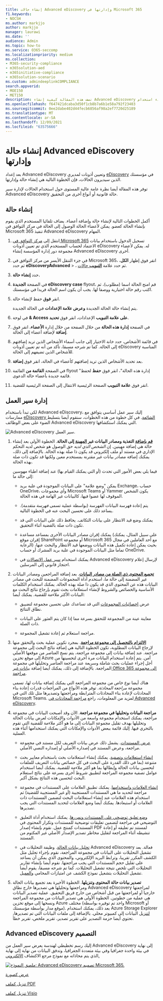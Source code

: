 ```yaml
---
title: إنشاء حالات Advanced eDiscovery وإدارتها في Microsoft 365
f1.keywords:
- NOCSH
ms.author: markjjo
author: markjjo
manager: laurawi
ms.date: ''
audience: Admin
ms.topic: how-to
ms.service: O365-seccomp
ms.localizationpriority: medium
ms.collection:
- M365-security-compliance
- m365solution-aed
- m365initiative-compliance
- m365solution-scenario
ms.custom: admindeeplinkCOMPLIANCE
search.appverid:
- MOE150
- MET150
description: تصف هذه المقالة كيفية إنشاء Advanced eDiscovery الحالات وإدارتها. الخطوة الأولى هي إنشاء حالة وبدء استخدام Advanced eDiscovery ووظائفها.
ms.openlocfilehash: f647421dcaba3d50f1cb8b7a6b1e58a792f23403
ms.sourcegitcommit: 0ee2dabe402d44fecb6856af98a2ef7720d25189
ms.translationtype: MT
ms.contentlocale: ar-SA
ms.lasthandoff: 12/09/2021
ms.locfileid: "63575666"
---
```

# <a name="create-and-manage-an-advanced-ediscovery-case"></a>إنشاء حالة Advanced eDiscovery وإدارتها

بعد إعداد Advanced eDiscovery وتعيين أذونات لمديري [eDiscovery](get-started-with-advanced-ediscovery.md#step-2-assign-ediscovery-permissions) في مؤسستك الذين سيديرون الحالات، فإن الخطوة التالية هي إنشاء حالة وإدارتها.

توفر هذه المقالة أيضا نظرة عامة عالية المستوى حول استخدام الحالات لإدارة سير Advanced eDiscovery حالة قانونية أو أنواع أخرى من التحقيق.

## <a name="create-a-case"></a>إنشاء حالة

أكمل الخطوات التالية لإنشاء حالة وإضافة أعضاء. يضاف تلقائيا المستخدم الذي يقوم بإنشاء الحالة كعضو. يمكن لأعضاء الحالة الوصول إلى الحالة في مركز التوافق في Microsoft 365 تنفيذ Advanced eDiscovery المهام.

1. انتقل إلى <a href="https://go.microsoft.com/fwlink/p/?linkid=2077149" target="_blank">مركز التوافق في Microsoft 365</a> تسجيل الدخول باستخدام بيانات الاعتماد لحساب المستخدم الذي تم تعيين أذونات eDiscovery له. يمكن لأعضاء مجموعة دور إدارة المؤسسة إنشاء Advanced eDiscovery أخرى.

2. في جزء التنقل الأيسر من مركز التوافق في Microsoft 365، انقر فوق إظهار **الكل**، ثم حدد **eDiscoveryAdvanced** > ، ثم حدد علامة <a href="https://go.microsoft.com/fwlink/p/?linkid=2173764" target="_blank">**التبويب** حالات</a>.

3. حدد **إنشاء حالة.**

4. في الصفحة **الجديدة eDiscovery case** flyout، قم امنح الحالة اسما (مطلوب)، ثم اكتب رقم حالة اختيارية ووصفا لها. يجب أن يكون اسم الحالة فريدا في مؤسستك.

5. انقر **فوق** حفظ لإنشاء حالة.

   يتم إنشاء حالة الحالة الجديدة **وعرض علامة الإعدادات** في الحالة الجديدة.

6. في لوحة **& Access** **على علامة التبويب** الإعدادات، انقر فوق **تحديد**.

7. في الصفحة **إدارة هذه الحالة** من خلال الصفحة من خلال إدارة **الأعضاء**، انقر فوق **إضافة** لإضافة أعضاء إلى الحالة.

8. في قائمة الأشخاص، حدد خانة الاختيار إلى جانب أسماء الأشخاص الذين تريد إضافتهم إلى الحالة. كما تم شرحه مسبقا، تأكد من أنه تم تعيين أذونات eDiscovery المناسبة للأشخاص الذين تضيفهم إلى الحالة.

9. بعد تحديد الأشخاص الذين تريد إضافتهم كأعضاء في الحالة، انقر فوق **إضافة**.

10. في الصفحة **القائمة من** القائمة flyout "إدارة هذه الحالة"، انقر فوق **حفظ** لحفظ قائمة جديدة بأعضاء حالة الدعوى.

11. انقر فوق **علامة التبويب** الصفحة الرئيسية الانتقال إلى الصفحة الرئيسية للقضية.

## <a name="manage-the-workflow"></a>إدارة سير العمل

لكي تبدأ باستخدام Advanced eDiscovery، إليك سير عمل أساسي يتوافق مع ممارسات [eDiscovery الشائعة](advanced-ediscovery-edrm.md). في كل خطوة من هذه الخطوات، سنقوم أيضا بتسليط الضوء على بعض الوظائف Advanced eDiscovery التي يمكنك استكشافها.

![Advanced eDiscovery سير العمل.](../media/AeDWorkflow.png)

1. **[قم بإضافة](add-custodians-to-case.md) التغذية ومصادر البيانات غير [المهينة](non-custodial-data-sources.md) إلى الحالة**. الخطوة الأولى بعد إنشاء حالة هي إضافة مهينين. إن *الشخص الذي لديه* حق الوصول هو شخص لديه التحكم الإداري في مستند أو ملف إلكتروني قد يكون ذا صلة بهذه الحالة. بالإضافة إلى ذلك، يمكنك إضافة مصادر بيانات غير مقترنة بمستخدم معين ولكنها قد تكون ذات صلة بهذه الحالة.

   فيما يلي بعض الأمور التي تحدث (أو التي يمكنك القيام بها) عند إضافة اطباء مهوسين إلى حالة ما:

   - يمكن "وضع علامة" على البيانات الموجودة في علبة بريد Exchange، حساب OneDrive، وأي مجموعات Microsoft Teams أو Yammer يكون الشخص الموقوف لها عضوا فيها، كالبيانات غير الهامة في هذه الحالة.
  
   - يتم إعادة فهرسة البيانات الفهرسة (بواسطة عملية تسمى *فهرسة متقدمة*). يساعد ذلك على تحسين البحث عنه في الخطوة التالية.
  
   - يمكنك وضع قيد الانتظار على بيانات التكاتف. يحافظ ذلك على البيانات التي قد تكون ذات صلة بالقضية أثناء التحقيق.
  
   - يمكنك إقران مصادر البيانات الأخرى بمساعد مساعدة (على سبيل المثال، يمكنك إقران موقع SharePoint أو مجموعة Microsoft 365 مع أحد العاملين في مجال الرعاية) بحيث يمكن إعادة تكميل هذه البيانات ووضعها قيد الانتظار والبحث عنها، تماما مثل البيانات الموجودة في علبة بريد المشرك أو حساب OneDrive.

   - يمكنك استخدام [سير عمل الاتصالات](managing-custodian-communications.md) في Advanced eDiscovery لإرسال إعلام احتجاز قانوني إلى المرسلين.

2. **[تجميع المحتوى ذي الصلة من مصادر البيانات](create-draft-collection.md)**. بعد إضافة المراجعين ومصادر البيانات غير المضمنة إلى حالة ما، استخدم أداة المجموعات المضمنة للبحث في مصادر البيانات هذه عن المحتوى الذي قد يكون ذا صلة بهذه الحالة. يمكنك استخدام الكلمات الأساسية والخصائص والشروط لإنشاء استعلامات بحث تقوم بإرجاع نتائج البحث مع البيانات الأكثر ملاءمة للقضية.[](building-search-queries.md) يمكنك أيضا:

   - عرض [إحصائيات المجموعات](collection-statistics-reports.md) التي قد تساعدك على تحسين مجموعة لتضييق نطاق النتائج.

   - معاينة عينة من المجموعة للتحقق بسرعة مما إذا كان يتم العثور على البيانات ذات الصلة.

   - مراجعة استعلام ثم إعادة تشغيل المجموعة.

3. **[الالتزام بالتحصيل إلى مجموعة مراجعة](commit-draft-collection.md)**. بمجرد تكوين عملية بحث والتحقق منها لإرجاع البيانات المطلوبة، تكون الخطوة التالية هي إضافة نتائج البحث إلى مجموعة مراجعة. عند إضافة بيانات إلى مجموعة مراجعة، يتم نسخ العناصر من موقعها الأصلي إلى موقع تخزين Azure آمن. يتم إعادة استخدام البيانات مرة أخرى لتحسينها من أجل إجراء عمليات بحث شاملة وسريعة عند مراجعة العناصر وتحليلها في مجموعة المراجعة. بالإضافة إلى ذلك، يمكنك أيضا إضافة [بيانات غير Office 365 إلى مجموعة مراجعة](load-non-office-365-data-into-a-review-set.md).

   هناك أيضا نوع خاص من مجموعة المراجعة التي يمكنك إضافة بيانات لها، تسمى مجموعة *مراجعة المحادثة*. توفر هذه الأنواع من المراجعات قدرات إعادة بناء المحادثات لإعادة بناء المحادثات المترابطة ومراجعتها وتصديرها مثل تلك التي في Microsoft Teams. لمزيد من المعلومات، راجع [مراجعة المحادثات في Advanced eDiscovery](conversation-review-sets.md).

4. **مراجعة البيانات وتحليلها في مجموعة مراجعة**. الآن وقد أصبحت البيانات في مجموعة مراجعة، يمكنك استخدام مجموعة واسعة من الأدوات والإمكانات لعرض بيانات الحالة وتحليلها بهدف تقليل مجموعة البيانات إلى ما هو أكثر ملاءمة للقضية التي تقوم بالتحري فيها. إليك قائمة ببعض الأدوات والإمكانات التي يمكنك استخدامها أثناء هذه العملية.

   - [عرض المستندات](view-documents-in-review-set.md). يشمل ذلك عرض بيانات التعريف لكل مستند في مجموعة مراجعة، وعرض المستند في إصداره الأصلي أو إصداره النصي الأصلي.

   - [إنشاء استعلامات وتصفية](review-set-search.md). يمكنك إنشاء استعلامات بحث باستخدام معايير بحث متنوعة (بما في ذلك القدرة على [](document-metadata-fields-in-advanced-ediscovery.md) البحث في كل خصائص بيانات التعريف للملفات لتحسين بيانات الحالة وإبطالها بما هو أكثر ملاءمة للقضية. يمكنك أيضا استخدام عوامل تصفية مجموعة المراجعة لتطبيق شروط أخرى بسرعة على نتائج استعلام البحث لتحسين هذه النتائج بشكل أكبر. 

   - [إنشاء العلامات واستخدامها](tagging-documents.md). يمكنك تطبيق العلامات على المستندات في مجموعة مراجعة لتحديد ما هي المستندات المستجيبة (أو غير المستجيبة للقضية) ثم استخدام هذه العلامات عند إنشاء استعلامات البحث لتضمين المستندات ذات العلامات أو استبعادها. يمكنك أيضا وضع العلامات لتحديد المستندات التي يجب تصديرها.

   - [وضع تعليق توضيحي على المستندات ونمررها](view-documents-in-review-set.md#annotate-view). يمكنك استخدام أداة التعليق التوضيحي في مراجعة لتضمين تعليقات توضيحية للمستندات وتكرار المحتوى في المستندات كمنتج عمل. نقوم بإنشاء إصدار PDF لمستند تم تعليقه أو إعادة تنشيطه أثناء المراجعة لتقليل مخاطر تصدير الإصدار الأصلي غير المكتوم من المستند.

   - [تحليل بيانات الحالة](analyzing-data-in-review-set.md). وظيفة التحليلات في Advanced eDiscovery فعالة. بعد تشغيل التحليلات على البيانات في مجموعة المراجعة، نقوم بإجراء تحليل مثل الكشف المكرر تقريبا، وترابط البريد الإلكتروني، والمحتوى الذي يمكن أن يساعد على تقليل حجم المستندات التي يجب مراجعتها. نقوم أيضا بإنشاء تقارير التحليلات التي تلخص نتيجة تشغيل التحليلات. كما تم شرحه مسبقا، يقوم أيضا تشغيل التحليلات بتشغيل نموذج الكشف عن امتيازات المحامي [والعميل](attorney-privilege-detection.md#use-the-attorney-client-privilege-detection-model).

5. **تصدير بيانات حالة المحتوى وتنزيلها**. الخطوة الأخيرة بعد تجميع بيانات الحالة ومراجعتها وتحليلها هي تصديرها خارج نطاق Advanced eDiscovery لمراجعتها خارجيا أو لمراجعتها من قبل أشخاص من خارج فريق التحقيق. عملية تصدير البيانات هي عملية من خطوتين. الخطوة الأولى هي تصدير البيانات [](export-documents-from-review-set.md) من مجموعة المراجعة ونسخها إلى موقع تخزين Azure مختلف (واحد تم توفيره بواسطة Microsoft أو موقع مدار بواسطة مؤسستك). بعد ذلك، يمكنك استخدام Azure Storage Explorer [لتنزيل](download-export-jobs.md) البيانات إلى كمبيوتر محلي. بالإضافة إلى ملفات البيانات التي تم تصديرها، تحتوي أيضا حزمة التصدير على تقرير تصدير، تقرير ملخص، تقرير خطأ.

## <a name="advanced-ediscovery-architecture"></a>Advanced eDiscovery التصميم

إليك رسم تخطيطي لهندسة يعرض سير العمل من Advanced eDiscovery إلى نهاية في بيئة واحدة جغرافيا وفي بيئة متعددة الجغرافيا، وتدفق البيانات من نهاية إلى نهاية الذي يتم محاذاته مع نموذج مرجع الاكتشاف [الإلكتروني.](overview-ediscovery-20.md#advanced-ediscovery-alignment-with-the-electronic-discovery-reference-model)

[![ملصق النموذج: Advanced eDiscovery تصميم Microsoft 365.](../media/solutions-architecture-center/ediscovery-poster-thumb.png)](../media/solutions-architecture-center/m365-advanced-ediscovery-architecture.png)

[عرض كصورة](../media/solutions-architecture-center/m365-advanced-ediscovery-architecture.png)

[تنزيل كملف PDF](https://download.microsoft.com/download/d/1/c/d1ce536d-9bcf-4d31-b75b-fcf0dc560665/m365-advanced-ediscovery-architecture.pdf)

[تنزيل كملف Visio](https://download.microsoft.com/download/d/1/c/d1ce536d-9bcf-4d31-b75b-fcf0dc560665/m365-advanced-ediscovery-architecture.vsdx)
